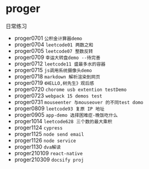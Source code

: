 # proger

日常练习

- proger0701 `公积金计算器demo`
- proger0704 `leetcode01 两数之和`
- proger0705 `leetcode07 整数反转`
- proger0709 `幸运大转盘demo --待完善`
- proger0712 `leetcode11 盛最多水的容器`
- proger0715 `js调用系统摄像头demo`
- proger0718 `markdown 解析渲染到网页`
- proger0719 `《HELLO,树先生》观后感`
- proger0720 `chorome usb extention testDemo`
- proger0723 `webpack 15 demos test`
- proger0731 `mouseenter 与mouseover 的不同test domo`
- proger0809 `leetcode93 复原 IP 地址`
- proger0905 `app-demo 选择困难症-晚饭吃什么`
- proger1014 `leetcode628 三个数的最大乘积`
- proger1124 `cypress`
- proger1125 `node send email`
- proger1126 `node service`
- proger1130 `dva解读`
- proger210109 `react-native`
- proger210309 `docsify proj`
